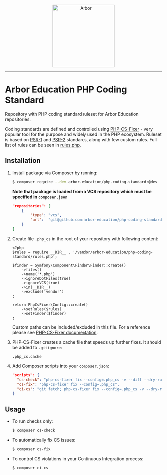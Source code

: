 <p align="center">
  <img src="http://arbor-education.com/assets/theme/img/arbor_circles.png" alt="Arbor" width="200px" />
</p>

---

# Arbor Education PHP Coding Standard

Repository with PHP coding standard ruleset for Arbor Education repositories.

Coding standards are defined and controlled using [PHP-CS-Fixer][php-cs-fixer] - very popular tool for the purpose and widely used in the PHP ecosystem. Ruleset is based on [PSR-1][psr1] and [PSR-2][psr2] standards, along with few custom rules. Full list of rules can be seen in [rules.php][rules].


## Installation

1. Install package via Composer by running:

   ```bash
   $ composer require --dev arbor-education/php-coding-standard:@dev
   ```
   
   **Note that package is loaded from a VCS repository which must be specified in `composer.json`**
   
   ```json
   "repositories": [
       {
           "type": "vcs",
           "url":  "git@github.com:arbor-education/php-coding-standard.git"
       }
   ]
   ```

2. Create file `.php_cs` in the root of your repository with following content:

   ```
   <?php
   $rules = require __DIR__ . '/vendor/arbor-education/php-coding-standard/rules.php';
   
   $finder = Symfony\Component\Finder\Finder::create()
       ->files()
       ->name('*.php')
       ->ignoreDotFiles(true)
       ->ignoreVCS(true)
       ->in(__DIR__)
       ->exclude('vendor')
   ;
   
   return PhpCsFixer\Config::create()
       ->setRules($rules)
       ->setFinder($finder)
   ;
   ```

   Custom paths can be included/excluded in this file. For a reference please see [PHP-CS-Fixer documentation][php-cs-fixer].

3. PHP-CS-Fixer creates a cache file that speeds up further fixes. It should be added to `.gitignore`:

   ```
   .php_cs.cache
   ```
   
4. Add Composer scripts into your `composer.json`:

   ```json
   "scripts": {
     "cs-check": "php-cs-fixer fix --config=.php_cs -v --diff --dry-run",
     "cs-fix": "php-cs-fixer fix --config=.php_cs",
     "ci-cs": "git fetch; php-cs-fixer fix --config=.php_cs -v --dry-run --using-cache=no --path-mode=intersection `git diff --name-only --diff-filter=d origin/master | xargs`"
   }
   ```

## Usage

* To run checks only:

  ```bash
  $ composer cs-check
  ```

* To automatically fix CS issues:
 
  ```bash
  $ composer cs-fix
  ```

* To control CS violations in your Continuous Integration process:
 
  ```bash
  $ composer ci-cs
  ```


[php-cs-fixer]: https://github.com/FriendsOfPHP/PHP-CS-Fixer
[psr1]: http://www.php-fig.org/psr/psr-1/
[psr2]: http://www.php-fig.org/psr/psr-2/
[rules]: rules.php
